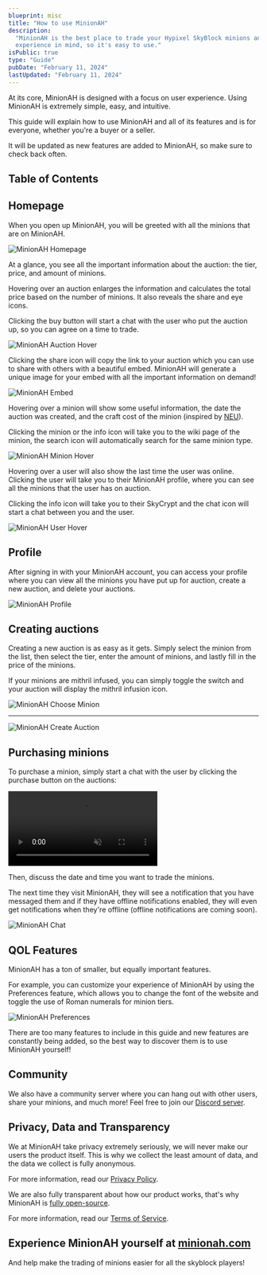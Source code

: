 ```yaml
---
blueprint: misc
title: "How to use MinionAH"
description:
  "MinionAH is the best place to trade your Hypixel SkyBlock minions and is built with user
  experience in mind, so it's easy to use."
isPublic: true
type: "Guide"
pubDate: "February 11, 2024"
lastUpdated: "February 11, 2024"
---
```


At its core, MinionAH is designed with a focus on user experience. Using MinionAH is extremely
simple, easy, and intuitive.

This guide will explain how to use MinionAH and all of its features and is for everyone, whether
you're a buyer or a seller.

It will be updated as new features are added to MinionAH, so make sure to check back often.

## Table of Contents

## Homepage

When you open up MinionAH, you will be greeted with all the minions that are on MinionAH.

![MinionAH Homepage](/assets/images/minionah-guide/homepage.png)

At a glance, you see all the important information about the auction: the tier, price, and amount of
minions.

Hovering over an auction enlarges the information and calculates the total price based on the number
of minions. It also reveals the share and eye icons.

Clicking the buy button will start a chat with the user who put the auction up, so you can agree on
a time to trade.

![MinionAH Auction Hover](/assets/images/minionah-guide/card-hover.png)

Clicking the share icon will copy the link to your auction which you can use to share with others
with a beautiful embed. MinionAH will generate a unique image for your embed with all the important
information on demand!

![MinionAH Embed](/assets/images/minionah-guide/embed.png)

Hovering over a minion will show some useful information, the date the auction was created, and the
craft cost of the minion (inspired by [NEU](https://github.com/NotEnoughUpdates/NotEnoughUpdates)).

Clicking the minion or the info icon will take you to the wiki page of the minion, the search icon
will automatically search for the same minion type.

![MinionAH Minion Hover](/assets/images/minionah-guide/minion-hover.png)

Hovering over a user will also show the last time the user was online. Clicking the user will take
you to their MinionAH profile, where you can see all the minions that the user has on auction.

Clicking the info icon will take you to their SkyCrypt and the chat icon will start a chat between
you and the user.

![MinionAH User Hover](/assets/images/minionah-guide/user-hover.png)

## Profile

After signing in with your MinionAH account, you can access your profile where you can view all the
minions you have put up for auction, create a new auction, and delete your auctions.

![MinionAH Profile](/assets/images/minionah-guide/profile.png)

## Creating auctions

Creating a new auction is as easy as it gets. Simply select the minion from the list, then select
the tier, enter the amount of minions, and lastly fill in the price of the minions.

If your minions are mithril infused, you can simply toggle the switch and your auction will display
the mithril infusion icon.

![MinionAH Choose Minion](/assets/images/minionah-guide/choose-minion.png)

---

![MinionAH Create Auction](/assets/images/minionah-guide/create-auction.png)

## Purchasing minions

To purchase a minion, simply start a chat with the user by clicking the purchase button on the
auctions:

<video muted={true} loop={true} playsinline={true} autoPlay={true} class="mx-auto max-h-96 rounded-lg" alt="Purchase">
  <source src="/assets/videos/minionah-guide/purchase.mp4" type="video/mp4" />
</video>

Then, discuss the date and time you want to trade the minions.

The next time they visit MinionAH, they will see a notification that you have messaged them and if
they have offline notifications enabled, they will even get notifications when they're offline
(offline notifications are coming soon).

![MinionAH Chat](/assets/images/minionah-guide/chat.png)

## QOL Features

MinionAH has a ton of smaller, but equally important features.

For example, you can customize your experience of MinionAH by using the Preferences feature, which
allows you to change the font of the website and toggle the use of Roman numerals for minion tiers.

![MinionAH Preferences](/assets/images/minionah-guide/preferences.png)

There are too many features to include in this guide and new features are constantly being added, so
the best way to discover them is to use MinionAH yourself!

## Community

We also have a community server where you can hang out with other users, share your minions, and
much more! Feel free to join our [Discord server](https://discord.minionah.com).

## Privacy, Data and Transparency

We at MinionAH take privacy extremely seriously, we will never make our users the product itself.
This is why we collect the least amount of data, and the data we collect is fully anonymous.

For more information, read our [Privacy Policy](/privacy-policy).

We are also fully transparent about how our product works, that's why MinionAH is
[fully open-source](https://github.com/DarthGigi/MinionAH).

For more information, read our [Terms of Service](/terms-of-service).

<div class="mb-8 flex w-full flex-col items-center justify-center">
  <h2 class="md:text-4xl md:text-nowrap text-pretty">Experience MinionAH yourself at <a href="https://minionah.com" target="_blank">minionah.com</a></h2>
  <span class="-mt-8 text-base text-pretty">And help make the trading of minions easier for all the skyblock players!</span>
</div>
